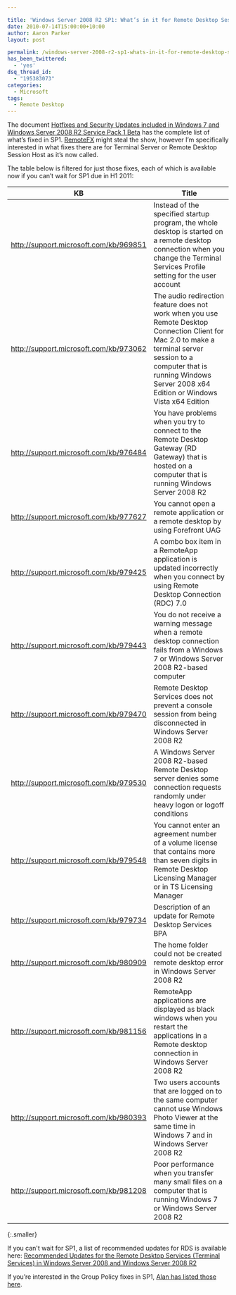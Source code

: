 ```yaml
---

title: 'Windows Server 2008 R2 SP1: What’s in it for Remote Desktop Session Host?'
date: 2010-07-14T15:00:00+10:00
author: Aaron Parker
layout: post

permalink: /windows-server-2008-r2-sp1-whats-in-it-for-remote-desktop-session-host/
has_been_twittered:
  - 'yes'
dsq_thread_id:
  - "195383073"
categories:
  - Microsoft
tags:
  - Remote Desktop
---
```

The document [Hotfixes and Security Updates included in Windows 7 and Windows Server 2008 R2 Service Pack 1 Beta](http://go.microsoft.com/fwlink/?LinkId=194725) has the complete list of what’s fixed in SP1. [RemoteFX](http://www.brianmadden.com/blogs/brianmadden/archive/2010/07/13/microsoft-remotefx-is-now-available-via-public-beta.aspx) might steal the show, however I’m specifically interested in what fixes there are for Terminal Server or Remote Desktop Session Host as it’s now called.

The table below is filtered for just those fixes, each of which is available now if you can’t wait for SP1 due in H1 2011:

|KB   |Title                                     |
|-----|------------------------------------------|
|http://support.microsoft.com/kb/969851|Instead of the specified startup program, the whole desktop is started on a remote desktop connection when you change the Terminal Services Profile setting for the user account|
|http://support.microsoft.com/kb/973062|The audio redirection feature does not work when you use Remote Desktop Connection Client for Mac 2.0 to make a terminal server session to a computer that is running Windows Server 2008 x64 Edition or Windows Vista x64 Edition|
|http://support.microsoft.com/kb/976484|You have problems when you try to connect to the Remote Desktop Gateway (RD Gateway) that is hosted on a computer that is running Windows Server 2008 R2|
|http://support.microsoft.com/kb/977627|You cannot open a remote application or a remote desktop by using Forefront UAG|
|http://support.microsoft.com/kb/979425|A combo box item in a RemoteApp application is updated incorrectly when you connect by using Remote Desktop Connection (RDC) 7.0|
|http://support.microsoft.com/kb/979443|You do not receive a warning message when a remote desktop connection fails from a Windows 7 or Windows Server 2008 R2-based computer|
|http://support.microsoft.com/kb/979470|Remote Desktop Services does not prevent a console session from being disconnected in Windows Server 2008 R2|
|http://support.microsoft.com/kb/979530|A Windows Server 2008 R2-based Remote Desktop server denies some connection requests randomly under heavy logon or logoff conditions|
|http://support.microsoft.com/kb/979548|You cannot enter an agreement number of a volume license that contains more than seven digits in Remote Desktop Licensing Manager or in TS Licensing Manager|
|http://support.microsoft.com/kb/979734|Description of an update for Remote Desktop Services BPA|
|http://support.microsoft.com/kb/980909|The home folder could not be created remote desktop error in Windows Server 2008 R2|
|http://support.microsoft.com/kb/981156|RemoteApp applications are displayed as black windows when you restart the applications in a Remote desktop connection in Windows Server 2008 R2|
|http://support.microsoft.com/kb/980393|Two users accounts that are logged on to the same computer cannot use Windows Photo Viewer at the same time in Windows 7 and in Windows Server 2008 R2|
|http://support.microsoft.com/kb/981208|Poor performance when you transfer many small files on a computer that is running Windows 7 or Windows Server 2008 R2|
{:.smaller}

If you can't wait for SP1, a list of recommended updates for RDS is available here: [Recommended Updates for the Remote Desktop Services (Terminal Services) in Windows Server 2008 and Windows Server 2008 R2](http://support.microsoft.com/kb/2312539)

If you’re interested in the Group Policy fixes in SP1, [Alan has listed those here](http://www.grouppolicy.biz/2010/07/the-complete-list-of-group-policy-hotfixs-in-windows-72008-r2-service-pack-1/).

